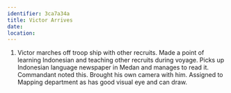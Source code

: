 ```yaml
---
identifier: 3ca7a34a
title: Victor Arrives
date:  
location: 
---
```


1.  Victor marches off troop ship with other recruits. Made a point of
    learning Indonesian and teaching other recruits during voyage. Picks
    up Indonesian language newspaper in Medan and manages to read it.
    Commandant noted this. Brought his own camera with him. Assigned to
    Mapping department as has good visual eye and can draw.
